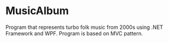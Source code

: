 # MusicAlbum
Program that represents turbo folk music from 2000s using .NET Framework and WPF.
Program is based on MVC pattern.
